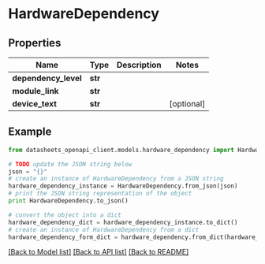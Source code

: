 # HardwareDependency


## Properties
Name | Type | Description | Notes
------------ | ------------- | ------------- | -------------
**dependency_level** | **str** |  | 
**module_link** | **str** |  | 
**device_text** | **str** |  | [optional] 

## Example

```python
from datasheets_openapi_client.models.hardware_dependency import HardwareDependency

# TODO update the JSON string below
json = "{}"
# create an instance of HardwareDependency from a JSON string
hardware_dependency_instance = HardwareDependency.from_json(json)
# print the JSON string representation of the object
print HardwareDependency.to_json()

# convert the object into a dict
hardware_dependency_dict = hardware_dependency_instance.to_dict()
# create an instance of HardwareDependency from a dict
hardware_dependency_form_dict = hardware_dependency.from_dict(hardware_dependency_dict)
```
[[Back to Model list]](../README.md#documentation-for-models) [[Back to API list]](../README.md#documentation-for-api-endpoints) [[Back to README]](../README.md)


